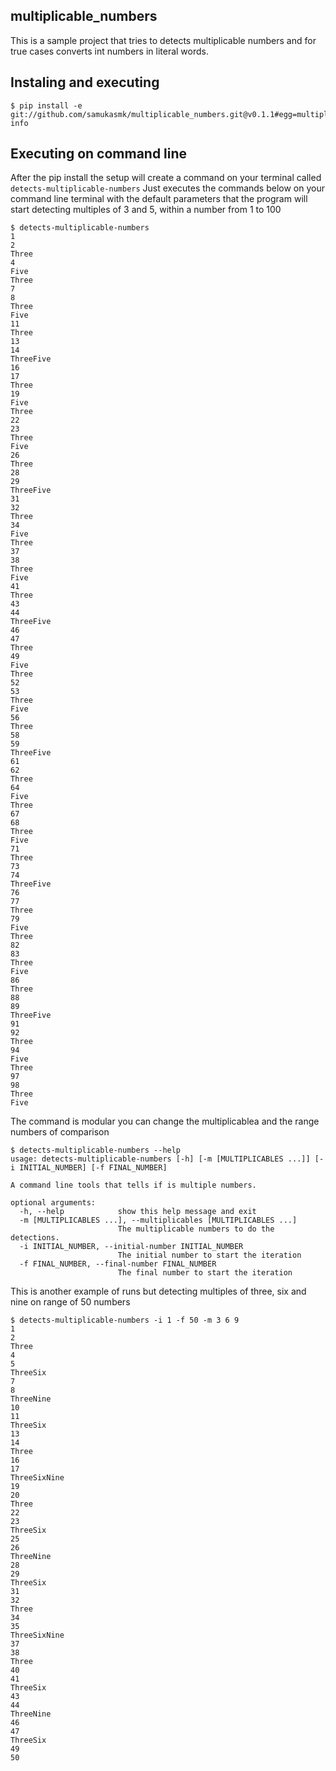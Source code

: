 multiplicable_numbers
---

This is a sample project that tries to detects multiplicable numbers and for true cases converts int numbers in literal words.

## Instaling and executing
```
$ pip install -e git://github.com/samukasmk/multiplicable_numbers.git@v0.1.1#egg=multiplicable_numbers.egg-info
```

## Executing on command line
After the pip install the setup will create a command on your terminal called `detects-multiplicable-numbers`
Just executes the commands below on your command line terminal with the default parameters
that the program will start detecting multiples of 3 and 5, within a number from 1 to 100
```
$ detects-multiplicable-numbers
1
2
Three
4
Five
Three
7
8
Three
Five
11
Three
13
14
ThreeFive
16
17
Three
19
Five
Three
22
23
Three
Five
26
Three
28
29
ThreeFive
31
32
Three
34
Five
Three
37
38
Three
Five
41
Three
43
44
ThreeFive
46
47
Three
49
Five
Three
52
53
Three
Five
56
Three
58
59
ThreeFive
61
62
Three
64
Five
Three
67
68
Three
Five
71
Three
73
74
ThreeFive
76
77
Three
79
Five
Three
82
83
Three
Five
86
Three
88
89
ThreeFive
91
92
Three
94
Five
Three
97
98
Three
Five
```

The command is modular you can change the multiplicablea and the range numbers of comparison

```
$ detects-multiplicable-numbers --help
usage: detects-multiplicable-numbers [-h] [-m [MULTIPLICABLES ...]] [-i INITIAL_NUMBER] [-f FINAL_NUMBER]

A command line tools that tells if is multiple numbers.

optional arguments:
  -h, --help            show this help message and exit
  -m [MULTIPLICABLES ...], --multiplicables [MULTIPLICABLES ...]
                        The multiplicable numbers to do the detections.
  -i INITIAL_NUMBER, --initial-number INITIAL_NUMBER
                        The initial number to start the iteration
  -f FINAL_NUMBER, --final-number FINAL_NUMBER
                        The final number to start the iteration
```

This is another example of runs but detecting multiples of three, six and nine on range of 50 numbers
```
$ detects-multiplicable-numbers -i 1 -f 50 -m 3 6 9 
1
2
Three
4
5
ThreeSix
7
8
ThreeNine
10
11
ThreeSix
13
14
Three
16
17
ThreeSixNine
19
20
Three
22
23
ThreeSix
25
26
ThreeNine
28
29
ThreeSix
31
32
Three
34
35
ThreeSixNine
37
38
Three
40
41
ThreeSix
43
44
ThreeNine
46
47
ThreeSix
49
50
```
